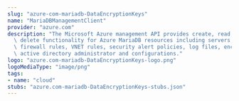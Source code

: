 ```yaml
---
slug: "azure-com-mariadb-DataEncryptionKeys"
name: "MariaDBManagementClient"
provider: "azure.com"
description: "The Microsoft Azure management API provides create, read, update, and\
  \ delete functionality for Azure MariaDB resources including servers, databases,\
  \ firewall rules, VNET rules, security alert policies, log files, encryption keys,\
  \ active directory administrator and configurations."
logo: "azure.com-mariadb-DataEncryptionKeys-logo.png"
logoMediaType: "image/png"
tags:
- name: "cloud"
stubs: "azure.com-mariadb-DataEncryptionKeys-stubs.json"
---
```

